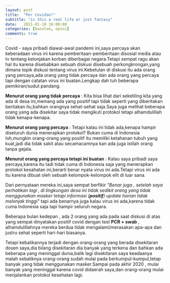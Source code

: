 ```yaml
---
layout: post
title:  "Per Covidan!"
subtitle: "is this a real life or just fantasy"
date:   2021-01-18 16:00:00
categories: [bacotan, opini]
comments: true
---
```


Covid - saya pribadi diawal-awal pandemi ini,saya percaya akan keberadaan virus ini karena pemberitaan-pemberitaan disosial media atau tv tentang kelonjakan korban diberbagai negara.Tetapi sempat ragu akan hal itu karena disebabkan sebuah diskusi disebuah perkongkrongan,yang dimana topik diskusi tentang virus ini.Kebetulan di diskusi itu ada orang yang percaya,ada orang yang tidak percaya dan ada orang yang percaya tapi dengan catatan virus ini buatan.Lengkap dah tuh beberapa pemikiran/sudut pandang.

**Menurut orang yang tidak percaya** :
Kita bisa lihat dari sekeliling kita yang ada di desa ini,memang ada yang positif tapi tidak seperti yang diberitakan beritakan itu,bahkan orangnya sehat-sehat saja.Saya juga melihat beberapa orang yang ada disekitar saya tidak mengikuti protokol tetapi alhamdulillah tidak kenapa-kenapa.

**Menurut orang yang percaya** :
Tetapi kalau ini tidak ada,kenapa hampir diseluruh dunia menerapkan protokol? Bukan cuma di Indonesia loh,mungkin orang-orang yang positif itu memiliki ketahanan tubuh yang kuat,jadi dia tidak sakit atau secamacamnya kan ada juga istilah orang tanpa gejala.

**Menurut orang yang percaya tetapi ini buatan** :
Kalau saya pribadi saya percaya,karena itu tadi tidak cuma di Indonesia saja yang menerapkan protokol kesahatan ini,berarti benar nyata virus ini ada.Tetapi virus ini ada itu karena dibuat oleh sebuah kelompok-kelompok elit di luar sana.

Dari pernyataan mereka ini,saya sempat berfikir *"Benar juga , setelah saya perhatikan lagi , di lingkungan desa ini tidak sedikit orang yang tidak menggunakan masker tetapi informasi (**positif**) update harian tidak melonjak tinggi"* tapi ada benarnya juga kalau virus ini ada,karena tidak cuma Indonesia saja tapi hampir seluruh negara.

Beberapa bulan kedepan , ada 2 orang yang ada pada saat diskusi di atas yang sempat dinyatakan positif covid dengan test **PCR + swab** , alhamdulillahnya mereka berdua tidak mengalami/merasakan apa-apa dan justru sehat seperti hari-hari biasanya.

Tetapi kebalikannya terjadi dengan orang-orang yang berada disekitaran dosen saya,dia bilang disekitaran dia banyak yang terkena dan bahkan ada beberapa yang meninggal dunia,balik lagi disekitaran saya keadaanya malah sebaliknya orang-orang sudah mulai pada berkumpul-kumpul,tetap banyak yang tidak menggunakan masker.Sampai pada akhir 2020 , mulai banyak yang meninggal karena covid didaerah saya,dan orang-orang mulai menjalankan protokol kesehatan lagi.